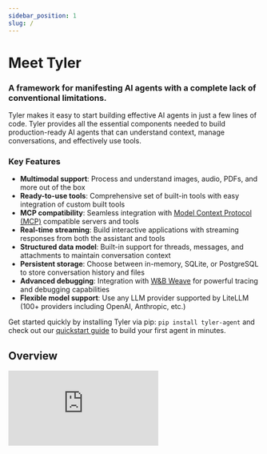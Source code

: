 ```yaml
---
sidebar_position: 1
slug: /
---
```


# Meet Tyler

### A framework for manifesting AI agents with a complete lack of conventional limitations.


Tyler makes it easy to start building effective AI agents in just a few lines of code. Tyler provides all the essential components needed to build production-ready AI agents that can understand context, manage conversations, and effectively use tools.

### Key Features

- **Multimodal support**: Process and understand images, audio, PDFs, and more out of the box
- **Ready-to-use tools**: Comprehensive set of built-in tools with easy integration of custom built tools
- **MCP compatibility**: Seamless integration with [Model Context Protocol (MCP)](https://modelcontextprotocol.io/introduction) compatible servers and tools
- **Real-time streaming**: Build interactive applications with streaming responses from both the assistant and tools
- **Structured data model**: Built-in support for threads, messages, and attachments to maintain conversation context
- **Persistent storage**: Choose between in-memory, SQLite, or PostgreSQL to store conversation history and files
- **Advanced debugging**: Integration with [W&B Weave](https://weave-docs.wandb.ai/) for powerful tracing and debugging capabilities
- **Flexible model support**: Use any LLM provider supported by LiteLLM (100+ providers including OpenAI, Anthropic, etc.)

Get started quickly by installing Tyler via pip: `pip install tyler-agent` and check out our [quickstart guide](./quickstart.md) to build your first agent in minutes.

## Overview

<div style={{position: 'relative', paddingBottom: '56.25%', height: 0, maxWidth: '800px', margin: '0 auto', overflow: 'hidden', borderRadius: '8px'}}>
  <iframe
    src="https://www.loom.com/share/f9a13f96fed044bd9b38004fe031717f?sid=b24f5b6a-c807-4459-b383-3ba5b95c9026"
    frameBorder="0"
    webkitallowfullscreen="true"
    mozallowfullscreen="true"
    allowFullScreen
    style={{position: 'absolute', top: 0, left: 0, width: '100%', height: '100%'}}
  />
</div>

<br />
<br />

# Chat with Tyler

While Tyler can be used as a library, it also has a web-based chat interface that allows you to interact with your agent. The interface is available as a separate repository at [tyler-chat](https://github.com/adamwdraper/tyler-chat).

![Chat with Tyler Interface](/img/chat-with-tyler-interface.png)

### Key features of Chat with Tyler
- Modern, responsive web interface
- Real-time interaction with Tyler agents
- Support for file attachments
- Message history and context preservation
- Easy deployment and customization

To get started with the chat interface, visit the [Chat with Tyler documentation](./chat-with-tyler.md).

## Next Steps

- [Installation Guide](./installation.md) - Detailed installation instructions
- [Configuration](./configuration.md) - Learn about configuration options
- [Core Concepts](./core-concepts.md) - Understand Tyler's architecture
- [API Reference](./category/api-reference) - Explore the API documentation
- [Examples](./category/examples) - See more usage examples
